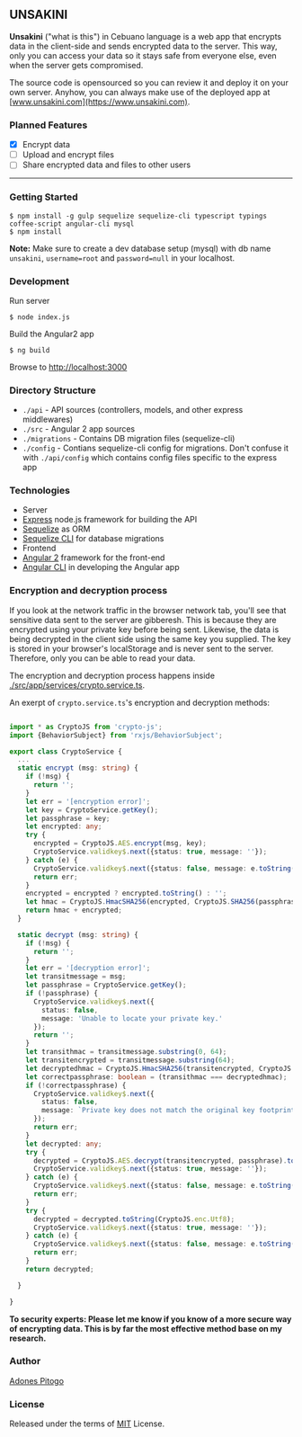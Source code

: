 UNSAKINI
-----------

**Unsakini** ("what is this") in Cebuano language is a web app that encrypts data in the client-side and sends encrypted data to the server. This way, only you can access your data so it stays safe from everyone else, even when the server gets compromised.

The source code is opensourced so you can review it and deploy it on your own server. Anyhow, you can always make use of the deployed app at [www.unsakini.com](https://www.unsakini.com).

### Planned Features
- [x] Encrypt data
- [ ] Upload and encrypt files
- [ ] Share encrypted data and files to other users

-------------------------
### Getting Started
```
$ npm install -g gulp sequelize sequelize-cli typescript typings coffee-script angular-cli mysql
$ npm install
```

**Note:** Make sure to create a dev database setup (mysql) with db name `unsakini`, `username=root` and `password=null` in your localhost.

### Development

Run server
```
$ node index.js
```
Build the Angular2 app
```
$ ng build
```
Browse to [http://localhost:3000](http://localhost:3000)

### Directory Structure
 - `./api` - API sources (controllers, models, and other express middlewares)
 - `./src` - Angular 2 app sources
 - `./migrations` - Contains DB migration files (sequelize-cli)
 - `./config` - Contians sequelize-cli config for migrations. Don't confuse it with `./api/config` which contains config files specific to the express app
 
### Technologies
 - Server
  - [Express](http://expressjs.com/) node.js framework for building the API
  - [Sequelize](http://docs.sequelizejs.com/en/v3/) as ORM
  - [Sequelize CLI](http://docs.sequelizejs.com/en/v3/docs/migrations/) for database migrations
 - Frontend
  - [Angular 2](https://angular.io/) framework for the front-end
  - [Angular CLI](https://cli.angular.io/) in developing the Angular app

### Encryption and decryption process
If you look at the network traffic in the browser network tab, you'll see that sensitive data sent to the server are gibberesh. This is because they are encrypted using your private key before being sent. Likewise, the data is being decrypted in the client side using the same key you supplied. The key is stored in your browser's localStorage and is never sent to the server. Therefore, only you can be able to read your data.

The encryption and decryption process happens inside [./src/app/services/crypto.service.ts](./src/app/services/crypto.service.ts).

An exerpt of `crypto.service.ts`'s encryption and decryption methods:
```typescript

import * as CryptoJS from 'crypto-js';
import {BehaviorSubject} from 'rxjs/BehaviorSubject';

export class CryptoService {
  ...
  static encrypt (msg: string) {
    if (!msg) {
      return '';
    }
    let err = '[encryption error]';
    let key = CryptoService.getKey();
    let passphrase = key;
    let encrypted: any;
    try {
      encrypted = CryptoJS.AES.encrypt(msg, key);
      CryptoService.validkey$.next({status: true, message: ''});
    } catch (e) {
      CryptoService.validkey$.next({status: false, message: e.toString()});
      return err;
    }
    encrypted = encrypted ? encrypted.toString() : '';
    let hmac = CryptoJS.HmacSHA256(encrypted, CryptoJS.SHA256(passphrase)).toString();
    return hmac + encrypted;
  }

  static decrypt (msg: string) {
    if (!msg) {
      return '';
    }
    let err = '[decryption error]';
    let transitmessage = msg;
    let passphrase = CryptoService.getKey();
    if (!passphrase) {
      CryptoService.validkey$.next({
        status: false,
        message: 'Unable to locate your private key.'
      });
      return '';
    }
    let transithmac = transitmessage.substring(0, 64);
    let transitencrypted = transitmessage.substring(64);
    let decryptedhmac = CryptoJS.HmacSHA256(transitencrypted, CryptoJS.SHA256(passphrase)).toString();
    let correctpassphrase: boolean = (transithmac === decryptedhmac);
    if (!correctpassphrase) {
      CryptoService.validkey$.next({
        status: false,
        message: `Private key does not match the original key footprint. Your key might be incorrect.`
      });
      return err;
    }
    let decrypted: any;
    try {
      decrypted = CryptoJS.AES.decrypt(transitencrypted, passphrase).toString(CryptoJS.enc.Utf8);
      CryptoService.validkey$.next({status: true, message: ''});
    } catch (e) {
      CryptoService.validkey$.next({status: false, message: e.toString()});
      return err;
    }
    try {
      decrypted = decrypted.toString(CryptoJS.enc.Utf8);
      CryptoService.validkey$.next({status: true, message: ''});
    } catch (e) {
      CryptoService.validkey$.next({status: false, message: e.toString()});
      return err;
    }
    return decrypted;

  }

}
```

**To security experts: Please let me know if you know of a more secure way of encrypting data. This is by far the most effective method base on my research.**

### Author
[Adones Pitogo](http://adonespitogo.com)

### License
Released under the terms of [MIT](https://opensource.org/licenses/MIT) License.
